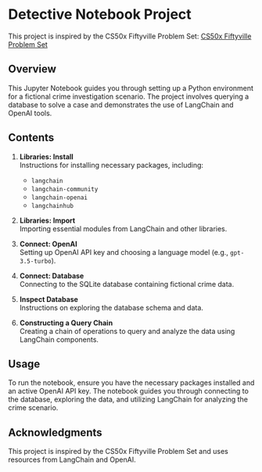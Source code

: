 
# Detective Notebook Project

This project is inspired by the CS50x Fiftyville Problem Set:
[CS50x Fiftyville Problem Set](https://cs50.harvard.edu/x/2022/psets/7/fiftyville/)

## Overview
This Jupyter Notebook guides you through setting up a Python environment for a fictional crime investigation scenario. The project involves querying a database to solve a case and demonstrates the use of LangChain and OpenAI tools.

## Contents

1. **Libraries: Install**  
   Instructions for installing necessary packages, including:
   - `langchain`
   - `langchain-community`
   - `langchain-openai`
   - `langchainhub`

2. **Libraries: Import**  
   Importing essential modules from LangChain and other libraries.

3. **Connect: OpenAI**  
   Setting up OpenAI API key and choosing a language model (e.g., `gpt-3.5-turbo`).

4. **Connect: Database**  
   Connecting to the SQLite database containing fictional crime data.

5. **Inspect Database**  
   Instructions on exploring the database schema and data.

6. **Constructing a Query Chain**  
   Creating a chain of operations to query and analyze the data using LangChain components.

## Usage
To run the notebook, ensure you have the necessary packages installed and an active OpenAI API key. The notebook guides you through connecting to the database, exploring the data, and utilizing LangChain for analyzing the crime scenario.

## Acknowledgments
This project is inspired by the CS50x Fiftyville Problem Set and uses resources from LangChain and OpenAI.
